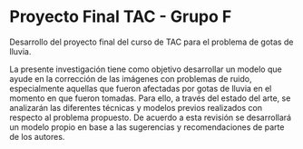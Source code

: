 # Proyecto Final TAC - Grupo F
Desarrollo del proyecto final del curso de TAC para el problema de gotas de lluvia.

La presente investigación tiene como objetivo desarrollar un modelo que ayude en la corrección de las imágenes con problemas de ruido, especialmente aquellas que fueron afectadas por gotas de lluvia en el momento en que fueron tomadas. Para ello, a través del estado del arte, se analizarán las diferentes técnicas y modelos previos realizados con respecto al problema propuesto. De acuerdo a esta revisión se desarrollará un modelo propio en base a las sugerencias y recomendaciones de parte de los autores.



